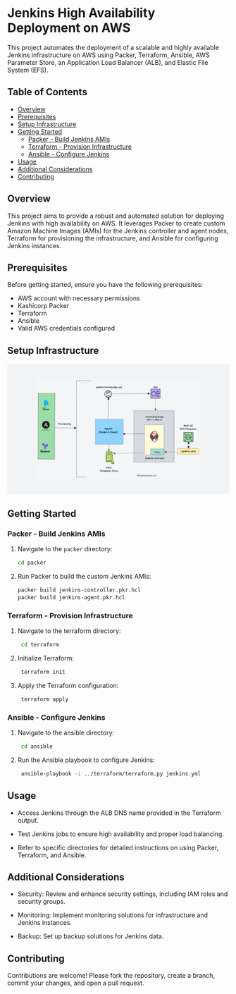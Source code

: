 # Jenkins High Availability Deployment on AWS

This project automates the deployment of a scalable and highly available Jenkins infrastructure on AWS using Packer, Terraform, Ansible, AWS Parameter Store, an Application Load Balancer (ALB), and Elastic File System (EFS).

## Table of Contents

- [Overview](#overview)
- [Prerequisites](#prerequisites)
- [Setup Infrastructure](#setup-infrastructure)
- [Getting Started](#getting-started)
  - [Packer - Build Jenkins AMIs](#packer---build-jenkins-amis)
  - [Terraform - Provision Infrastructure](#terraform---provision-infrastructure)
  - [Ansible - Configure Jenkins](#ansible---configure-jenkins)
- [Usage](#usage)
- [Additional Considerations](#additional-considerations)
- [Contributing](#contributing)


## Overview

This project aims to provide a robust and automated solution for deploying Jenkins with high availability on AWS. It leverages Packer to create custom Amazon Machine Images (AMIs) for the Jenkins controller and agent nodes, Terraform for provisioning the infrastructure, and Ansible for configuring Jenkins instances.

## Prerequisites

Before getting started, ensure you have the following prerequisites:

- AWS account with necessary permissions
- Kashicorp Packer
- Terraform 
- Ansible 
- Valid AWS credentials configured

## Setup Infrastructure

![Setup Infrastructure](./image/jenkins-ha.png)

## Getting Started

### Packer - Build Jenkins AMIs

1. Navigate to the `packer` directory:

   ```bash
   cd packer

2. Run Packer to build the custom Jenkins AMIs:
    
    ```bash
    packer build jenkins-controller.pkr.hcl
    packer build jenkins-agent.pkr.hcl

### Terraform - Provision Infrastructure

1. Navigate to the terraform directory:

   ```bash
    cd terraform

2. Initialize Terraform:

   ```bash
    terraform init

3. Apply the Terraform configuration:

   ```bash
    terraform apply

### Ansible - Configure Jenkins

1. Navigate to the ansible directory:

   ```bash
    cd ansible

2. Run the Ansible playbook to configure Jenkins:

   ```bash
    ansible-playbook -i ../terraform/terraform.py jenkins.yml

## Usage

- Access Jenkins through the ALB DNS name provided in the Terraform output.

- Test Jenkins jobs to ensure high availability and proper load balancing.

- Refer to specific directories for detailed instructions on using Packer, Terraform, and Ansible.

## Additional Considerations

- Security: Review and enhance security settings, including IAM roles and security groups.

- Monitoring: Implement monitoring solutions for infrastructure and Jenkins instances.

- Backup: Set up backup solutions for Jenkins data.

## Contributing

Contributions are welcome! Please fork the repository, create a branch, commit your changes, and open a pull request.


 